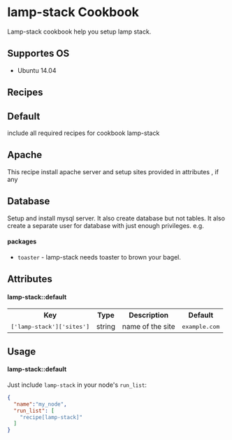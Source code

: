lamp-stack Cookbook
===================
Lamp-stack cookbook help you setup lamp stack.

Supportes OS
------------
- Ubuntu 14.04

Recipes
-------

Default
-------
include all required recipes for cookbook lamp-stack

Apache
------
This recipe install apache server and setup sites provided in attributes , if any

Database
--------
Setup and install mysql server. It also create database but not tables. It also create a separate user for database with just enough privileges.
e.g.
#### packages
- `toaster` - lamp-stack needs toaster to brown your bagel.

Attributes
----------

#### lamp-stack::default
<table>
  <tr>
    <th>Key</th>
    <th>Type</th>
    <th>Description</th>
    <th>Default</th>
  </tr>
  <tr>
    <td><tt>['lamp-stack']['sites']</tt></td>
    <td>string</td>
    <td>name of the site</td>
    <td><tt>example.com</tt></td>
  </tr>
</table>

Usage
-----
#### lamp-stack::default

Just include `lamp-stack` in your node's `run_list`:

```json
{
  "name":"my_node",
  "run_list": [
    "recipe[lamp-stack]"
  ]
}
```

